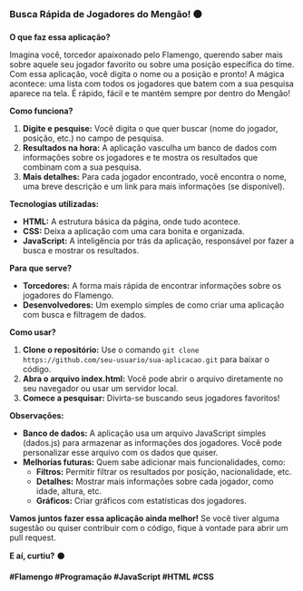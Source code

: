 ### **Busca Rápida de Jogadores do Mengão! ⚫**

**O que faz essa aplicação?**

Imagina você, torcedor apaixonado pelo Flamengo, querendo saber mais sobre aquele seu jogador favorito ou sobre uma posição específica do time. Com essa aplicação, você digita o nome ou a posição e pronto! A mágica acontece: uma lista com todos os jogadores que batem com a sua pesquisa aparece na tela. É rápido, fácil e te mantém sempre por dentro do Mengão!

**Como funciona?**

1. **Digite e pesquise:** Você digita o que quer buscar (nome do jogador, posição, etc.) no campo de pesquisa.
2. **Resultados na hora:** A aplicação vasculha um banco de dados com informações sobre os jogadores e te mostra os resultados que combinam com a sua pesquisa.
3. **Mais detalhes:** Para cada jogador encontrado, você encontra o nome, uma breve descrição e um link para mais informações (se disponível).

**Tecnologias utilizadas:**

* **HTML:** A estrutura básica da página, onde tudo acontece.
* **CSS:** Deixa a aplicação com uma cara bonita e organizada.
* **JavaScript:** A inteligência por trás da aplicação, responsável por fazer a busca e mostrar os resultados.

**Para que serve?**

* **Torcedores:** A forma mais rápida de encontrar informações sobre os jogadores do Flamengo.
* **Desenvolvedores:** Um exemplo simples de como criar uma aplicação com busca e filtragem de dados.

**Como usar?**

1. **Clone o repositório:** Use o comando `git clone https://github.com/seu-usuario/sua-aplicacao.git` para baixar o código.
2. **Abra o arquivo index.html:** Você pode abrir o arquivo diretamente no seu navegador ou usar um servidor local.
3. **Comece a pesquisar:** Divirta-se buscando seus jogadores favoritos!

**Observações:**

* **Banco de dados:** A aplicação usa um arquivo JavaScript simples (dados.js) para armazenar as informações dos jogadores. Você pode personalizar esse arquivo com os dados que quiser.
* **Melhorias futuras:** Quem sabe adicionar mais funcionalidades, como:
    * **Filtros:** Permitir filtrar os resultados por posição, nacionalidade, etc.
    * **Detalhes:** Mostrar mais informações sobre cada jogador, como idade, altura, etc.
    * **Gráficos:** Criar gráficos com estatísticas dos jogadores.

**Vamos juntos fazer essa aplicação ainda melhor!** Se você tiver alguma sugestão ou quiser contribuir com o código, fique à vontade para abrir um pull request.

**E aí, curtiu?** ⚫

**#Flamengo #Programação #JavaScript #HTML #CSS**

